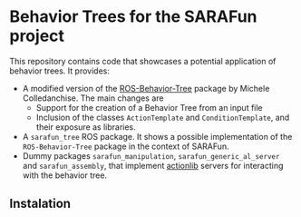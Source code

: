 Behavior Trees for the SARAFun project
=====

This repository contains code that showcases a potential application of behavior trees.
It provides:
*  A modified version of the [ROS-Behavior-Tree](https://github.com/miccol/ROS-Behavior-Tree) package by Michele Colledanchise. The main changes are
    * Support for the creation of a Behavior Tree from an input file
    * Inclusion of the classes ```ActionTemplate``` and ```ConditionTemplate```, and their exposure as libraries.
*  A ```sarafun_tree``` ROS package. It shows a possible implementation of the ```ROS-Behavior-Tree``` package in the context of SARAFun.
*  Dummy packages ```sarafun_manipulation```, ```sarafun_generic_al_server``` and ```sarafun_assembly```, that implement [actionlib](http://wiki.ros.org/actionlib) servers for interacting with the behavior tree.

Instalation
-----
